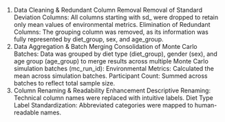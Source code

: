 1. Data Cleaning & Redundant Column Removal
Removal of Standard Deviation Columns: All columns starting with sd_ were dropped to retain only mean values of environmental metrics.
Elimination of Redundant Columns: The grouping column was removed, as its information was fully represented by diet_group, sex, and age_group.
2. Data Aggregation & Batch Merging
Consolidation of Monte Carlo Batches: Data was grouped by diet type (diet_group), gender (sex), and age group (age_group) to merge results across multiple Monte Carlo simulation batches (mc_run_id):
Environmental Metrics: Calculated the mean across simulation batches.
Participant Count: Summed across batches to reflect total sample size.
3. Column Renaming & Readability Enhancement
Descriptive Renaming: Technical column names were replaced with intuitive labels.
Diet Type Label Standardization: Abbreviated categories were mapped to human-readable names.
